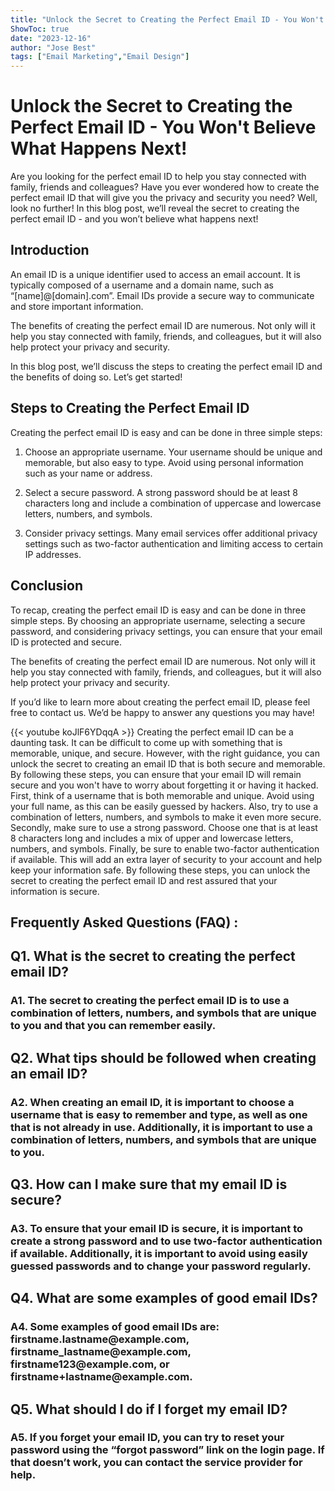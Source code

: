 ```yaml
---
title: "Unlock the Secret to Creating the Perfect Email ID - You Won't Believe What Happens Next!"
ShowToc: true 
date: "2023-12-16"
author: "Jose Best" 
tags: ["Email Marketing","Email Design"]
---
```

# Unlock the Secret to Creating the Perfect Email ID - You Won't Believe What Happens Next!
Are you looking for the perfect email ID to help you stay connected with family, friends and colleagues? Have you ever wondered how to create the perfect email ID that will give you the privacy and security you need? Well, look no further! In this blog post, we’ll reveal the secret to creating the perfect email ID - and you won’t believe what happens next!

## Introduction
An email ID is a unique identifier used to access an email account. It is typically composed of a username and a domain name, such as “[name]@[domain].com”. Email IDs provide a secure way to communicate and store important information.

The benefits of creating the perfect email ID are numerous. Not only will it help you stay connected with family, friends, and colleagues, but it will also help protect your privacy and security.

In this blog post, we’ll discuss the steps to creating the perfect email ID and the benefits of doing so. Let’s get started!

## Steps to Creating the Perfect Email ID
Creating the perfect email ID is easy and can be done in three simple steps:

1. Choose an appropriate username. Your username should be unique and memorable, but also easy to type. Avoid using personal information such as your name or address.

2. Select a secure password. A strong password should be at least 8 characters long and include a combination of uppercase and lowercase letters, numbers, and symbols.

3. Consider privacy settings. Many email services offer additional privacy settings such as two-factor authentication and limiting access to certain IP addresses.

## Conclusion
To recap, creating the perfect email ID is easy and can be done in three simple steps. By choosing an appropriate username, selecting a secure password, and considering privacy settings, you can ensure that your email ID is protected and secure.

The benefits of creating the perfect email ID are numerous. Not only will it help you stay connected with family, friends, and colleagues, but it will also help protect your privacy and security.

If you’d like to learn more about creating the perfect email ID, please feel free to contact us. We’d be happy to answer any questions you may have!

{{< youtube koJlF6YDqqA >}} 
Creating the perfect email ID can be a daunting task. It can be difficult to come up with something that is memorable, unique, and secure. However, with the right guidance, you can unlock the secret to creating an email ID that is both secure and memorable. By following these steps, you can ensure that your email ID will remain secure and you won't have to worry about forgetting it or having it hacked. First, think of a username that is both memorable and unique. Avoid using your full name, as this can be easily guessed by hackers. Also, try to use a combination of letters, numbers, and symbols to make it even more secure. Secondly, make sure to use a strong password. Choose one that is at least 8 characters long and includes a mix of upper and lowercase letters, numbers, and symbols. Finally, be sure to enable two-factor authentication if available. This will add an extra layer of security to your account and help keep your information safe. By following these steps, you can unlock the secret to creating the perfect email ID and rest assured that your information is secure.

## Frequently Asked Questions (FAQ) :
<h2>Q1. What is the secret to creating the perfect email ID?</h2>

<h3>A1. The secret to creating the perfect email ID is to use a combination of letters, numbers, and symbols that are unique to you and that you can remember easily.</h3>

<h2>Q2. What tips should be followed when creating an email ID?</h2>

<h3>A2. When creating an email ID, it is important to choose a username that is easy to remember and type, as well as one that is not already in use. Additionally, it is important to use a combination of letters, numbers, and symbols that are unique to you.</h3>

<h2>Q3. How can I make sure that my email ID is secure?</h2>

<h3>A3. To ensure that your email ID is secure, it is important to create a strong password and to use two-factor authentication if available. Additionally, it is important to avoid using easily guessed passwords and to change your password regularly.</h3>

<h2>Q4. What are some examples of good email IDs?</h2>

<h3>A4. Some examples of good email IDs are: firstname.lastname@example.com, firstname_lastname@example.com, firstname123@example.com, or firstname+lastname@example.com.</h3>

<h2>Q5. What should I do if I forget my email ID?</h2>

<h3>A5. If you forget your email ID, you can try to reset your password using the “forgot password” link on the login page. If that doesn’t work, you can contact the service provider for help.</h3>





